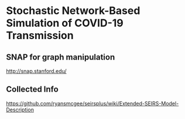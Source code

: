 # Stochastic Network-Based Simulation of COVID-19 Transmission 

## SNAP for graph manipulation
http://snap.stanford.edu/

## Collected Info 
https://github.com/ryansmcgee/seirsplus/wiki/Extended-SEIRS-Model-Description
